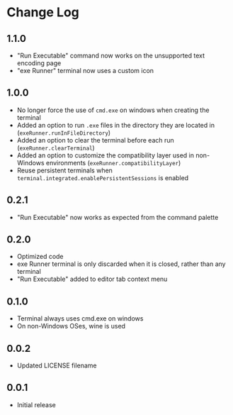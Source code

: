 # Change Log

## 1.1.0

- "Run Executable" command now works on the unsupported text encoding page
- "exe Runner" terminal now uses a custom icon

## 1.0.0

- No longer force the use of `cmd.exe` on windows when creating the terminal
- Added an option to run `.exe` files in the directory they are located in (`exeRunner.runInFileDirectory`)
- Added an option to clear the terminal before each run (`exeRunner.clearTerminal`)
- Added an option to customize the compatibility layer used in non-Windows environments (`exeRunner.compatibilityLayer`)
- Reuse persistent terminals when `terminal.integrated.enablePersistentSessions` is enabled

## 0.2.1

- "Run Executable" now works as expected from the command palette

## 0.2.0

- Optimized code
- exe Runner terminal is only discarded when it is closed, rather than any terminal
- "Run Executable" added to editor tab context menu

## 0.1.0

- Terminal always uses cmd.exe on windows
- On non-Windows OSes, wine is used

## 0.0.2

- Updated LICENSE filename

## 0.0.1

- Initial release